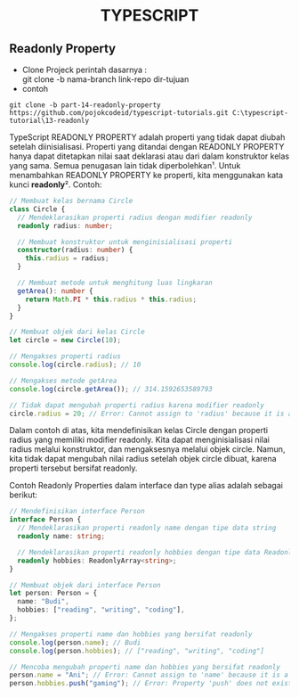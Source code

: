<div align="center">
  
# TYPESCRIPT

</div>

## Readonly Property

- Clone Projeck
  perintah dasarnya : <br>
  git clone -b nama-branch link-repo dir-tujuan
- contoh

```
git clone -b part-14-readonly-property https://github.com/pojokcodeid/typescript-tutorials.git C:\typescript-tutorial\13-readonly
```


TypeScript READONLY PROPERTY adalah properti yang tidak dapat diubah setelah diinisialisasi. Properti yang ditandai dengan READONLY PROPERTY hanya dapat ditetapkan nilai saat deklarasi atau dari dalam konstruktor kelas yang sama. Semua penugasan lain tidak diperbolehkan¹. Untuk menambahkan READONLY PROPERTY ke properti, kita menggunakan kata kunci **readonly**². Contoh:

```ts
// Membuat kelas bernama Circle
class Circle {
  // Mendeklarasikan properti radius dengan modifier readonly
  readonly radius: number;

  // Membuat konstruktor untuk menginisialisasi properti
  constructor(radius: number) {
    this.radius = radius;
  }

  // Membuat metode untuk menghitung luas lingkaran
  getArea(): number {
    return Math.PI * this.radius * this.radius;
  }
}

// Membuat objek dari kelas Circle
let circle = new Circle(10);

// Mengakses properti radius
console.log(circle.radius); // 10

// Mengakses metode getArea
console.log(circle.getArea()); // 314.1592653589793

// Tidak dapat mengubah properti radius karena modifier readonly
circle.radius = 20; // Error: Cannot assign to 'radius' because it is a read-only property.
```

Dalam contoh di atas, kita mendefinisikan kelas Circle dengan properti radius yang memiliki modifier readonly. Kita dapat menginisialisasi nilai radius melalui konstruktor, dan mengaksesnya melalui objek circle. Namun, kita tidak dapat mengubah nilai radius setelah objek circle dibuat, karena properti tersebut bersifat readonly.

Contoh Readonly Properties dalam interface dan type alias adalah sebagai berikut:
```ts
// Mendefinisikan interface Person
interface Person {
  // Mendeklarasikan properti readonly name dengan tipe data string
  readonly name: string;

  // Mendeklarasikan properti readonly hobbies dengan tipe data ReadonlyArray<string>
  readonly hobbies: ReadonlyArray<string>;
}

// Membuat objek dari interface Person
let person: Person = {
  name: "Budi",
  hobbies: ["reading", "writing", "coding"],
};

// Mengakses properti name dan hobbies yang bersifat readonly
console.log(person.name); // Budi
console.log(person.hobbies); // ["reading", "writing", "coding"]

// Mencoba mengubah properti name dan hobbies yang bersifat readonly
person.name = "Ani"; // Error: Cannot assign to 'name' because it is a read-only property.
person.hobbies.push("gaming"); // Error: Property 'push' does not exist on type 'readonly string[]'.
```
